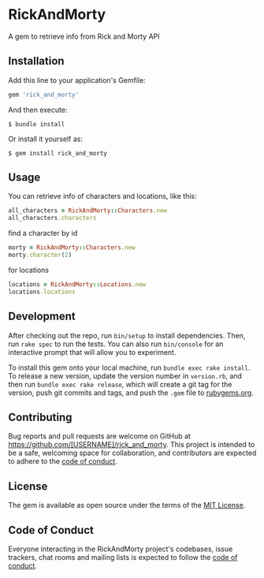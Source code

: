 # RickAndMorty

A gem to retrieve info from Rick and Morty API

## Installation

Add this line to your application's Gemfile:

```ruby
gem 'rick_and_morty'
```

And then execute:

    $ bundle install

Or install it yourself as:

    $ gem install rick_and_morty

## Usage

You can retrieve info of characters and locations, like this:
```ruby
all_characters = RickAndMorty::Characters.new
all_characters.characters

```
find a character by id
```ruby
morty = RickAndMorty::Characters.new
morty.character(2)
```
for locations
```ruby
locations = RickAndMorty::Locations.new
locations.locations
```

## Development

After checking out the repo, run `bin/setup` to install dependencies. Then, run `rake spec` to run the tests. You can also run `bin/console` for an interactive prompt that will allow you to experiment.

To install this gem onto your local machine, run `bundle exec rake install`. To release a new version, update the version number in `version.rb`, and then run `bundle exec rake release`, which will create a git tag for the version, push git commits and tags, and push the `.gem` file to [rubygems.org](https://rubygems.org).

## Contributing

Bug reports and pull requests are welcome on GitHub at https://github.com/[USERNAME]/rick_and_morty. This project is intended to be a safe, welcoming space for collaboration, and contributors are expected to adhere to the [code of conduct](https://github.com/[USERNAME]/rick_and_morty/blob/master/CODE_OF_CONDUCT.md).


## License

The gem is available as open source under the terms of the [MIT License](https://opensource.org/licenses/MIT).

## Code of Conduct

Everyone interacting in the RickAndMorty project's codebases, issue trackers, chat rooms and mailing lists is expected to follow the [code of conduct](https://github.com/[USERNAME]/rick_and_morty/blob/master/CODE_OF_CONDUCT.md).
